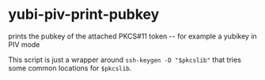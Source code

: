 # yubi-piv-print-pubkey

prints the pubkey of the attached PKCS#11 token -- for example a yubikey in PIV mode

This script is just a wrapper around `ssh-keygen -D "$pkcslib"` that tries some common locations for `$pkcslib`.
